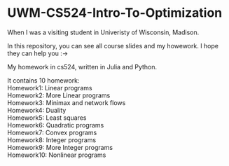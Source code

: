 # UWM-CS524-Intro-To-Optimization

When I was a visiting student in Univeristy of Wisconsin, Madison.  

In this repository, you can see all course slides and my howework. I hope they can help you :->  
 
My homework in cs524, written in Julia and Python.  

It contains 10 homework:  
  Homework1: Linear programs  
  Homework2: More Linear programs  
  Homework3: Minimax and network flows  
  Homework4: Duality  
  Homework5: Least squares  
  Homework6: Quadratic programs  
  Homework7: Convex programs  
  Homework8: Integer programs  
  Homework9: More Integer programs  
  Homework10: Nonlinear programs  
